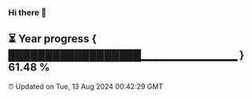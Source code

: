 ### Hi there 👋
⏳ Year progress { ██████████████████▁▁▁▁▁▁▁▁▁▁▁▁ } 61.48 %
---
⏰ Updated on Tue, 13 Aug 2024 00:42:29 GMT

